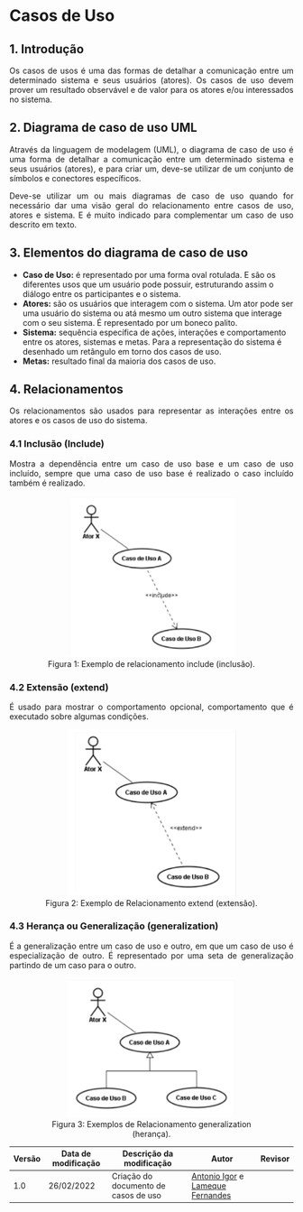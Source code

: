 # Casos de Uso

## 1. Introdução

<p align="justify">
Os casos de usos é uma das formas de detalhar a comunicação entre um determinado sistema e seus usuários (atores). Os casos de uso devem prover um resultado observável e de valor para os atores e/ou interessados no sistema.
</p>

## 2. Diagrama de caso de uso UML

<p align="justify">
Através da linguagem de modelagem (UML), o diagrama de caso de uso é uma forma de detalhar a comunicação entre um determinado sistema e seus usuários (atores), e para criar um, deve-se utilizar de um conjunto de símbolos e conectores específicos.
</p>
<p align="justify">
Deve-se utilizar um ou mais diagramas de caso de uso quando for necessário dar uma visão geral do relacionamento entre casos de uso, atores e sistema. E é muito indicado para complementar um caso de uso descrito em texto.
</p>

## 3. Elementos do diagrama de caso de uso

- **Caso de Uso:** é representado por uma forma oval rotulada. E são os diferentes usos que um usuário pode possuir, estruturando assim o diálogo entre os participantes e o sistema.
- **Atores:** são os usuários que interagem com o sistema. Um ator pode ser uma usuário do sistema ou atá mesmo um outro sistema que interage com o seu sistema. É representado por um boneco palito.
- **Sistema:** sequência específica de ações, interações e comportamento entre os atores, sistemas e metas. Para a representação do sistema é desenhado um retângulo em torno dos casos de uso.
- **Metas:** resultado final da maioria dos casos de uso.

## 4. Relacionamentos

<p align="justify">
Os relacionamentos são usados para representar as interações entre os atores e os casos de uso do sistema.
</p>

### 4.1 Inclusão (Include)

<p align="justify">
Mostra a dependência entre um caso de uso base e um caso de uso incluído, sempre que uma caso de uso base é realizado o caso incluído também é realizado.
</p>

<center>
<figure>
  <img width="300" src="../../assets/img/casos_de_uso/include.png" />
  <figcaption>Figura 1: Exemplo de relacionamento include (inclusão).</figcaption>
</figure>
</center>

### 4.2 Extensão (extend)

<p align="justify">
É usado para mostrar o comportamento opcional, comportamento que é executado sobre algumas condições.
</p>

<center>
<figure>
  <img width="300" src="../../assets/img/casos_de_uso/extend.png" />
  <figcaption>Figura 2: Exemplo de Relacionamento extend (extensão).</figcaption>
</figure>
</center>

### 4.3 Herança ou Generalização (generalization)

<p align="justify">
É a generalização entre um caso de uso e outro, em que um caso de uso é especialização de outro. É representado por uma seta de generalização partindo de um caso para o outro.
</p>

<center>
<figure>
  <img width="300" src="../../assets/img/casos_de_uso/generalization.png" />
  <figcaption>Figura 3: Exemplos de Relacionamento generalization (herança).</figcaption>
</figure>
</center>

|Versão|Data de modificação|Descrição da modificação|Autor|Revisor|
|-|-|-|-|-|
|1.0|26/02/2022|Criação do documento de casos de uso|[Antonio Igor](https://github.com/antonioigorcarvalho) e [Lameque Fernandes](https://github.com/lamequefernandes)||
